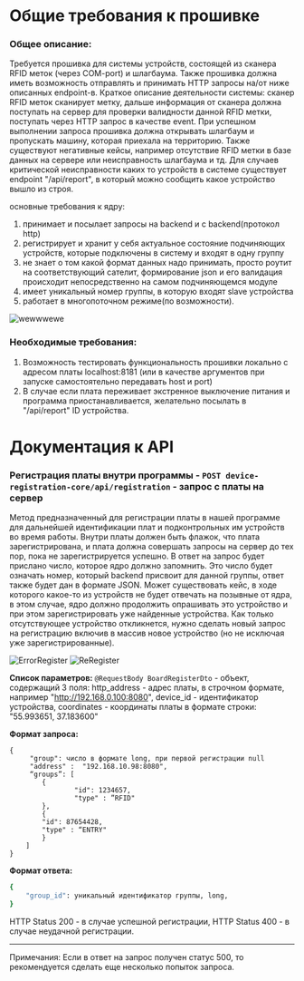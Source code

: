 # Общие требования к прошивке

### Общее описание:
Требуется прошивка для системы устройств, состоящей из сканера RFID меток (через COM-port) и шлагбаума. Также прошивка должна иметь возможность отправлять и принимать HTTP запросы на/от ниже описанных endpoint-в. Краткое описание деятельности системы: сканер RFID меток сканирует метку, дальше информация от сканера должна поступать на сервер для проверки валидности данной RFID метки, поступать через HTTP запрос в качестве event. При успешном выполнении запроса прошивка должна открывать шлагбаум и пропускать машину, которая приехала на территорию. Также существуют негативные кейсы, например отсутствие RFID метки в базе данных на сервере или неисправность шлагбаума и тд. Для случаев критической неисправности каких то устройств в системе существует endpoint "/api/report", в который можно сообщить какое устройство вышло из строя.

основные требования к ядру:

1. принимает и посылает запросы на backend и с backend(протокол http)
2. регистрирует и хранит у себя актуальное состояние подчиняющих устройств, которые подключены в систему и входят в одну группу
3. не знает о том какой формат данных надо принимать, просто роутит на соответствующий сателит, формирование json и его валидация происходит непосредственно на самом подчиняющемся модуле
4. имеет уникальный номер группы, в которую входят slave устройства
5. работает в многопоточном режиме(по возможности).

![wewwwewe](https://user-images.githubusercontent.com/71149808/130666489-4354306e-6d53-4ee1-bc1f-bbb209ed042f.png)


### Необходимые требования:
1. Возможность тестировать функциональность прошивки локально с адресом платы localhost:8181 (или в качестве аргументов при запуске самостоятельно передавать host и port)
2. В случае если плата переживает экстренное выключение питания и программа приостанавливается, желательно посылать в "/api/report" ID устройства.


# Документация к API

### Регистрация платы внутри программы - `POST device-registration-core/api/registration` - запрос с платы на сервер
Метод предназначенный для регистрации платы в нашей программе для дальнейшей идентификации плат и подконтрольных им устройств во время работы. Внутри платы должен быть флажок, что плата зарегистрирована, и плата должна совершать запросы на сервер до тех пор, пока не зарегистрируется успешно. В ответ на запрос будет прислано число, которое ядро должно запомнить. Это число будет означать номер, который backend присвоит для данной группы, ответ также будет дан в формате JSON. Может существовать кейс, в ходе которого какое-то из устройств не будет отвечать на позывные от ядра, в этом случае, ядро должно продолжить опрашивать это устройство и при этом зарегистрировать уже найденные устройства. Как только отсутствующее устройство откликнется, нужно сделать новый запрос на регистрацию включив в массив новое устройство (но не исключая уже зарегистрированные). 

![ErrorRegister](https://user-images.githubusercontent.com/71149808/130667622-c3494e9a-94db-49a1-aeec-cfb6e6914d04.png)
![ReRegister](https://user-images.githubusercontent.com/71149808/130667670-8fdfbe6c-01a8-4f4e-bc5b-e4ecad13fef0.png)

**Список параметров:**
`@RequestBody BoardRegisterDto` - объект, содержащий 3 поля:
http_address - адрес платы, в строчном формате, например "http://192.168.0.100:8080",
device_id - идентификатор устройства,
coordinates - координаты платы в формате строки: "55.993651, 37.183600"

**Формат запроса:**
```
{
     "group": число в формате long, при первой регистрации null
     "address" :  "192.168.10.98:8080",
     “groups”: [
	    {
            	"id": 1234657,
            	"type" : ”RFID"
	    },
	    {
		"id": 87654428,
		"type" : “ENTRY"
	    }
    ]
}
```

**Формат ответа:**
```sh
{
    "group_id": уникальный идентификатор группы, long,
}
```
HTTP Status 200 - в случае успешной регистрации,
HTTP Status 400 - в случае неудачной регистрации.

---
Примечания: Если в ответ на запрос получен статус 500, то рекомендуется сделать еще несколько попыток запроса.
